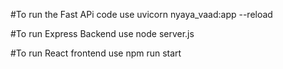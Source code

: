 #To run the Fast APi code use 
uvicorn nyaya_vaad:app --reload 

#To run Express Backend use
node server.js

#To run React frontend use
npm run start